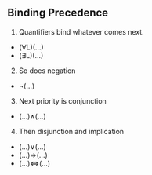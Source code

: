 ## Binding Precedence

1. Quantifiers bind whatever comes next.
- (∀L)(...)
- (∃L)(...)
2. So does negation
- ¬(...)
3. Next priority is conjunction
- (...)∧(...)
4. Then disjunction and implication
- (...)∨(...)
- (...)⇒(...)
- (...)⇔(...)

